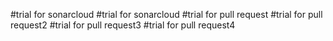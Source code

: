 #trial for sonarcloud
#trial for sonarcloud
#trial for pull request
#trial for pull request2
#trial for pull request3
#trial for pull request4
